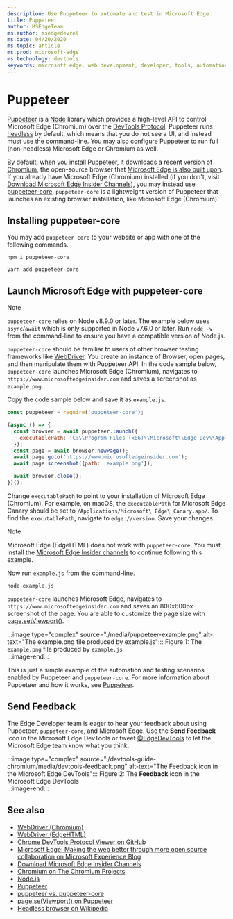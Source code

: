```yaml
---
description: Use Puppeteer to automate and test in Microsoft Edge
title: Puppeteer
author: MSEdgeTeam
ms.author: msedgedevrel
ms.date: 04/20/2020
ms.topic: article
ms.prod: microsoft-edge
ms.technology: devtools
keywords: microsoft edge, web development, developer, tools, automation, test
---
```


# Puppeteer  

[Puppeteer][PuppeteerMain] is a [Node][NodejsMain] library which provides a high-level API to control Microsoft Edge \(Chromium\) over the [DevTools Protocol][GithubChromedevtoolsProtocol].  Puppeteer runs [headless][WikiHeadlessBrowser] by default, which means that you do not see a UI, and instead must use the command-line.  You may also configure Puppeteer to run full \(non-headless\) Microsoft Edge or Chromium as well.  

By default, when you install Puppeteer, it downloads a recent version of [Chromium][ChromiumHome], the open-source browser that [Microsoft Edge is also built upon][MicrosoftBlogsWindowsExperience20181206].  If you already have Microsoft Edge \(Chromium\) installed \(if you don't, visit [Download Microsoft Edge Insider Channels][MicrosoftedgeinsiderDownload]\), you may instead use [puppeteer-core][PuppeteerApivscore].  `puppeteer-core` is a lightweight version of Puppeteer that launches an existing browser installation, like Microsoft Edge \(Chromium\).  

## Installing puppeteer-core  

You may add `puppeteer-core` to your website or app with one of the following commands.  

```shell
npm i puppeteer-core
```  

```shell
yarn add puppeteer-core
```  

## Launch Microsoft Edge with puppeteer-core  

> [!NOTE]
> `puppeteer-core` relies on Node v8.9.0 or later.  The example below uses `async`/`await` which is only supported in Node v7.6.0 or later.  Run `node -v` from the command-line to ensure you have a compatible version of Node.js.  

`puppeteer-core` should be familiar to users of other browser testing frameworks like [WebDriver][WebDriverEdgehtmlMain].  You create an instance of Browser, open pages, and then manipulate them with Puppeteer API.  In the code sample below, `puppeteer-core` launches Microsoft Edge \(Chromium\), navigates to `https://www.microsoftedgeinsider.com` and saves a screenshot as `example.png`.  

Copy the code sample below and save it as `example.js`.  

```javascript
const puppeteer = require('puppeteer-core');

(async () => {
  const browser = await puppeteer.launch({
    executablePath: 'C:\\Program Files (x86)\\Microsoft\\Edge Dev\\Application\\msedge.exe'
  });
  const page = await browser.newPage();
  await page.goto('https://www.microsoftedgeinsider.com');
  await page.screenshot({path: 'example.png'});

  await browser.close();
})();
```  

Change `executablePath` to point to your installation of Microsoft Edge \(Chromium\).  For example, on macOS, the `executablePath` for Microsoft Edge Canary should be set to `/Applications/Microsoft\ Edge\ Canary.app/`.  To find the `executablePath`, navigate to `edge://version`.  Save your changes.  

> [!NOTE]
> Microsoft Edge \(EdgeHTML\) does not work with `puppeteer-core`.  You must install the [Microsoft Edge Insider channels][MicrosoftedgeinsiderDownload] to continue following this example.  

Now run `example.js` from the command-line.  

```shell
node example.js
```  

`puppeteer-core` launches Microsoft Edge, navigates to `https://www.microsoftedgeinsider.com` and saves an 800x600px screenshot of the page.  You are able to customize the page size with [page.setViewport()][PuppeteerApipagesetviewport].  

:::image type="complex" source="./media/puppeteer-example.png" alt-text="The example.png file produced by example.js":::
   Figure 1:  The `example.png` file produced by `example.js`  
:::image-end:::  

<!--  
> ##### Figure 1  
> The `example.png` file produced by `example.js`  
> ![The example.png file produced by example.js](./media/puppeteer-example.png)  
-->  

This is just a simple example of the automation and testing scenarios enabled by Puppeteer and `puppeteer-core`.  For more information about Puppeteer and how it works, see [Puppeteer][PuppeteerMain].  

## Send Feedback  

The Edge Developer team is eager to hear your feedback about using Puppeteer, `puppeteer-core`, and Microsoft Edge.  Use the **Send Feedback** icon in the Microsoft Edge DevTools or tweet [@EdgeDevTools][TwitterIntentTweetEdgedevtools] to let the Microsoft Edge team know what you think.  


:::image type="complex" source="./devtools-guide-chromium/media/devtools-feedback.png" alt-text="The Feedback icon in the Microsoft Edge DevTools":::
   Figure 2:  The **Feedback** icon in the Microsoft Edge DevTools  
:::image-end:::  

<!--  
> ##### Figure 2  
> The **Feedback** icon in the Microsoft Edge DevTools  
> ![The Feedback icon in the Microsoft Edge DevTools](./devtools-guide-chromium/media/devtools-feedback.png)  
-->  

## See also  

*   [WebDriver (Chromium)][WebdriverChromiumMain]  
*   [WebDriver (EdgeHTML)][WebdriverEdgehtmlMain]  
*   [Chrome DevTools Protocol Viewer on GitHub][GithubChromedevtoolsProtocol]  
*   [Microsoft Edge: Making the web better through more open source collaboration on Microsoft Experience Blog][MicrosoftBlogsWindowsExperience20181206]  
*   [Download Microsoft Edge Insider Channels][MicrosoftedgeinsiderDownload]  
*   [Chromium on The Chromium Projects][ChromiumHome]  
*   [Node.js][NodejsMain]  
*   [Puppeteer][PuppeteerMain]  
*   [puppeteer vs. puppeteer-core][PuppeteerApivscore]  
*   [page.setViewport() on Puppeteer][PuppeteerApipagesetviewport]  
*   [Headless browser on Wikipedia][WikiHeadlessBrowser]  

<!-- image links -->  

<!-- links -->  

[WebdriverChromiumMain]: ./webdriver-chromium.md "WebDriver (Chromium)"  
[WebdriverEdgehtmlMain]: ./webdriver.md "WebDriver (EdgeHTML)"  

[GithubChromedevtoolsProtocol]: https://chromedevtools.github.io/devtools-protocol "Chrome DevTools Protocol Viewer | GitHub"  

[MicrosoftBlogsWindowsExperience20181206]: https://blogs.windows.com/windowsexperience/2018/12/06/microsoft-edge-making-the-web-better-through-more-open-source-collaboration "Microsoft Edge: Making the web better through more open source collaboration | Microsoft Experience Blog"  

[MicrosoftedgeinsiderDownload]: https://www.microsoftedgeinsider.com/download "Download Microsoft Edge Insider Channels"  

[ChromiumHome]: https://www.chromium.org/Home "Chromium | The Chromium Projects"  

[NodejsMain]: https://nodejs.org "Node.js"  

[PuppeteerMain]: https://pptr.dev "Puppeteer"  
[PuppeteerApivscore]: https://pptr.dev/#?product=Puppeteer&version=v2.0.0&show=api-puppeteer-vs-puppeteer-core "puppeteer vs. puppeteer-core | Puppeteer"  
[PuppeteerApipagesetviewport]: https://pptr.dev/#?product=Puppeteer&version=v2.0.0&show=api-pagesetviewportviewport "page.setViewport(viewport) | Puppeteer"  

[TwitterIntentTweetEdgedevtools]: https://twitter.com/intent/tweet?text=@EdgeDevTools "@EdgeDevTools - Post a Tweet | Twitter"  

[WikiHeadlessBrowser]: https://en.wikipedia.org/wiki/Headless_browser "Headless browser | Wikipedia"  
